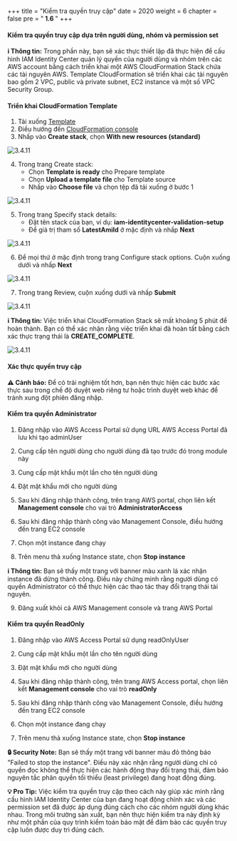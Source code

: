 +++
title = "Kiểm tra quyền truy cập"
date = 2020
weight = 6
chapter = false
pre = "<b> 1.6 </b>"
+++

#### Kiểm tra quyền truy cập dựa trên người dùng, nhóm và permission set

**ℹ️ Thông tin:** Trong phần này, bạn sẽ xác thực thiết lập đã thực hiện để cấu hình IAM Identity Center quản lý quyền của người dùng và nhóm trên các AWS account bằng cách triển khai một AWS CloudFormation Stack chứa các tài nguyên AWS. Template CloudFormation sẽ triển khai các tài nguyên bao gồm 2 VPC, public và private subnet, EC2 instance và một số VPC Security Group.

#### Triển khai CloudFormation Template

1. Tải xuống [Template](https://static.us-east-1.prod.workshops.aws/public/3fac600e-c0e3-4410-9a4f-8ca05b549ec7/static/iam-identitycenter-validation.yml)
2. Điều hướng đến [CloudFormation console](https://console.aws.amazon.com/cloudformation/)
3. Nhấp vào **Create stack**, chọn **With new resources (standard)**

![3.4.11](/images/0001/image31.png)

4. Trong trang Create stack:
   - Chọn **Template is ready** cho Prepare template
   - Chọn **Upload a template file** cho Template source
   - Nhấp vào **Choose file** và chọn tệp đã tải xuống ở bước 1

![3.4.11](/images/0001/image32.png)

5. Trong trang Specify stack details:
   - Đặt tên stack của bạn, ví dụ: **iam-identitycenter-validation-setup**
   - Để giá trị tham số **LatestAmiId** ở mặc định và nhấp **Next**

![3.4.11](/images/0001/image33.png)

6. Để mọi thứ ở mặc định trong trang Configure stack options. Cuộn xuống dưới và nhấp **Next**

![3.4.11](/images/0001/image34.png)

7. Trong trang Review, cuộn xuống dưới và nhấp **Submit**

![3.4.11](/images/0001/image35.png)

**ℹ️ Thông tin:** Việc triển khai CloudFormation Stack sẽ mất khoảng 5 phút để hoàn thành. Bạn có thể xác nhận rằng việc triển khai đã hoàn tất bằng cách xác thực trạng thái là **CREATE_COMPLETE**.

![3.4.11](/images/0001/image36.png)


#### Xác thực quyền truy cập

**⚠️ Cảnh báo:** Để có trải nghiệm tốt hơn, bạn nên thực hiện các bước xác thực sau trong chế độ duyệt web riêng tư hoặc trình duyệt web khác để tránh xung đột phiên đăng nhập.

#### Kiểm tra quyền Administrator

1. Đăng nhập vào AWS Access Portal sử dụng URL AWS Access Portal đã lưu khi tạo adminUser
2. Cung cấp tên người dùng cho người dùng đã tạo trước đó trong module này
3. Cung cấp mật khẩu một lần cho tên người dùng
4. Đặt mật khẩu mới cho người dùng

5. Sau khi đăng nhập thành công, trên trang AWS portal, chọn liên kết **Management console** cho vai trò **AdministratorAccess**
6. Sau khi đăng nhập thành công vào Management Console, điều hướng đến trang EC2 console
7. Chọn một instance đang chạy
8. Trên menu thả xuống Instance state, chọn **Stop instance**

**ℹ️ Thông tin:** Bạn sẽ thấy một trang với banner màu xanh lá xác nhận instance đã dừng thành công. Điều này chứng minh rằng người dùng có quyền Administrator có thể thực hiện các thao tác thay đổi trạng thái tài nguyên.

9. Đăng xuất khỏi cả AWS Management console và trang AWS Portal

#### Kiểm tra quyền ReadOnly

1. Đăng nhập vào AWS Access Portal sử dụng readOnlyUser
2. Cung cấp mật khẩu một lần cho tên người dùng
3. Đặt mật khẩu mới cho người dùng

4. Sau khi đăng nhập thành công, trên trang AWS Access portal, chọn liên kết **Management console** cho vai trò **readOnly**
5. Sau khi đăng nhập thành công vào Management Console, điều hướng đến trang EC2 console
6. Chọn một instance đang chạy
7. Trên menu thả xuống Instance state, chọn **Stop instance**

**🔒 Security Note:** Bạn sẽ thấy một trang với banner màu đỏ thông báo "Failed to stop the instance". Điều này xác nhận rằng người dùng chỉ có quyền đọc không thể thực hiện các hành động thay đổi trạng thái, đảm bảo nguyên tắc phân quyền tối thiểu (least privilege) đang hoạt động đúng.

**💡 Pro Tip:** Việc kiểm tra quyền truy cập theo cách này giúp xác minh rằng cấu hình IAM Identity Center của bạn đang hoạt động chính xác và các permission set đã được áp dụng đúng cách cho các nhóm người dùng khác nhau. Trong môi trường sản xuất, bạn nên thực hiện kiểm tra này định kỳ như một phần của quy trình kiểm toán bảo mật để đảm bảo các quyền truy cập luôn được duy trì đúng cách.